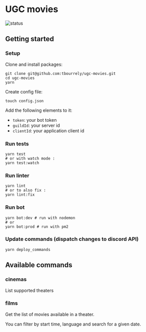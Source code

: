 # UGC movies

![status](https://github.com/tbourrely/ugc-movies/actions/workflows/workflow.yaml/badge.svg)

## Getting started

### Setup

Clone and install packages:

```
git clone git@github.com:tbourrely/ugc-movies.git
cd ugc-movies
yarn
```

Create config file:

```
touch config.json
```

Add the following elements to it:

- `token`: your bot token
- `guildId`: your server id
- `clientId`: your application client id

### Run tests

```
yarn test
# or with watch mode :
yarn test:watch
```

### Run linter

```
yarn lint
# or to also fix :
yarn lint:fix
```

### Run bot

```
yarn bot:dev # run with nodemon
# or
yarn bot:prod # run with pm2
```

### Update commands (dispatch changes to discord API)

```
yarn deploy_commands
```

## Available commands

### cinemas

List supported theaters

### films

Get the list of movies available in a theater.

You can filter by start time, language and search for a given date.
